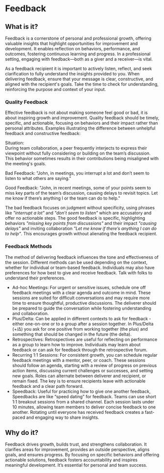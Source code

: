 # Feedback

## What is it?

Feedback is a cornerstone of personal and professional growth, offering valuable insights that highlight opportunities for improvement and development. It enables reflection on behaviors, performance, and outcomes, fostering continuous learning and progress. In a professional setting, engaging with feedback—both as a giver and a receiver—is vital.

As a feedback recipient it is important to actively listen, reflect, and seek clarification to fully understand the insights provided to you. When delivering feedback, ensure that your message is clear, constructive, and aligned with the recipient's goals. Take the time to check for understanding, reinforcing the purpose and context of your input.

### Quality Feedback

Effective feedback is not about making someone feel good or bad, it is about inspiring growth and improvement. Quality feedback should be timely, specific, and actionable, focusing on behaviors and their impact rather than personal attributes. Examples illustrating the difference between unhelpful feedback and constructive feedback:

Situation:   
During team collaboration, a peer frequently interjects to express their viewpoint without fully considering or building on the team’s discussion. This behavior sometimes results in their contributions being misaligned with the meeting's goals.

Bad Feedback: "John, in meetings, you interrupt a lot and don’t seem to listen to what others are saying."

Good Feedback: "John, in recent meetings, some of your points seem to miss key parts of the team’s discussion, causing delays to revisit topics. Let me know if there’s anything I or the team can do to help."

The bad feedback focuses on judgment without specificity, using phrases like *"interrupt a lot"* and *"don’t seem to listen"* which are accusatory and offer no actionable steps. The good feedback is specific, highlighting behaviors *"missing key points from discussions"* and their impact *"causing delays"* and inviting collaboration *"Let me know if there’s anything I can do to help"*. This encourages growth without alienating the feedback recipient.

### Feedback Methods

The method of delivering feedback influences the tone and effectiveness of the session. Different methods can be used depending on the context, whether for individual or team-based feedback. Individuals may also have preferences for how best to give and receive feedback. Talk with folks to understand their preferences.

- Ad-hoc Meetings: For urgent or sensitive issues, schedule one off feedback meetings with a clear agenda and outcome in mind. These sessions are suited for difficult conversations and may require more time to ensure thoughtful, productive discussions. The deliverer should be prepared to guide the conversation while fostering understanding and collaboration.
- Plus/Delta: Can be applied in different contexts to ask for feedback \- either one-on-one or to a group after a session together. In Plus/Delta (+/∆) you ask for one positive from working together (the plus) and something that should be changed in the future (the delta).
- Retrospectives: Retrospectives are useful for reflecting on performance as a group to learn how to improve. Individuals may learn about feedback or can ask for feedback through the retrospective forum.
- Recurring 1:1 Sessions: For consistent growth, you can schedule regular feedback meetings with a mentor, peer, or coach. These sessions should follow an agenda, starting with a review of progress on previous action items, discussing current challenges or successes, and setting new goals. Roles can alternate between deliverer and recipient, or remain fixed. The key is to ensure recipients leave with actionable feedback and a clear path forward.
- Speedback: Useful for practicing how to give one another feedback, Speedbacks are like “speed dating” for feedback. Teams can use short 1:1 breakout sessions from a shared channel. Each session lasts under 10 minutes, allowing team members to deliver concise feedback to one another. Rotating until everyone has received feedback creates a fast-paced and engaging way to share insights.

## Why do it?

Feedback drives growth, builds trust, and strengthens collaboration. It clarifies areas for improvement, provides an outside perspective, aligns goals, and ensures progress. By focusing on specific behaviors and offering actionable solutions, feedback fosters accountability and inspires meaningful development. It’s essential for personal and team success.
